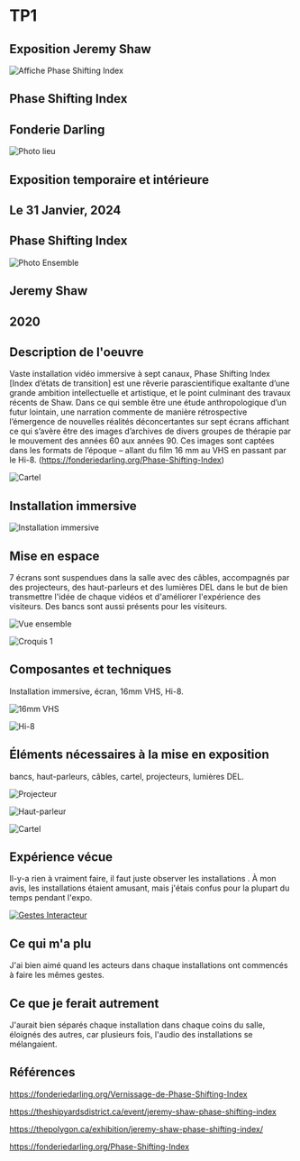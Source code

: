 # TP1
## Exposition Jeremy Shaw

![Affiche Phase Shifting Index](medias/photo_expo.jpg)
## Phase Shifting Index

## Fonderie Darling
![Photo lieu](medias/photo_lieu.jpg)
## Exposition temporaire et intérieure
## Le 31 Janvier, 2024
## Phase Shifting Index

![Photo Ensemble](medias/photo_expo.jpg)
## Jeremy Shaw
## 2020
## Description de l'oeuvre
Vaste installation vidéo immersive à sept canaux, Phase Shifting Index [Index d’états de transition] est une rêverie parascientifique exaltante d’une grande ambition intellectuelle et artistique, et le point culminant des travaux récents de Shaw. Dans ce qui semble être une étude anthropologique d’un futur lointain, une narration commente de manière rétrospective l’émergence de nouvelles réalités déconcertantes sur sept écrans affichant ce qui s’avère être des images d’archives de divers groupes de thérapie par le mouvement des années 60 aux années 90. Ces images sont captées dans les formats de l’époque – allant du film 16 mm au VHS en passant par le Hi-8. (https://fonderiedarling.org/Phase-Shifting-Index)

![Cartel](medias/photo_cartel.jpg)
## Installation immersive

![Installation immersive](Media/Installation_Interactive.jpg)
## Mise en espace
7 écrans sont suspendues dans la salle avec des câbles, accompagnés par des projecteurs, des haut-parleurs et des lumières DEL dans le but de bien transmettre l'idée de chaque vidéos et d'améliorer l'expérience des visiteurs. Des bancs sont aussi présents pour les visiteurs. 

![Vue ensemble](medias/photo_expo.jpg)

![Croquis 1](medias/photo_croquis.jpg)
## Composantes et techniques
Installation immersive, écran, 16mm VHS, Hi-8.

![16mm VHS](medias/photo_vhs.jpg)

![Hi-8](medias/photo_hi_8.jpg)
## Éléments nécessaires à la mise en exposition
bancs, haut-parleurs, câbles, cartel, projecteurs, lumières DEL.

![Projecteur](medias/photo_projecteur.jpg)

![Haut-parleur](medias/photo_haut_parleurs.jpg)

![Cartel](medias/photo_exemple_cartels.jpg)
## Expérience vécue
Il-y-a rien à vraiment faire, il faut juste observer les installations . À mon avis, les installations étaient amusant, mais j'étais confus pour la plupart du temps pendant l'expo.

[![Gestes Interacteur](http://img.youtube.com/vi/JN5_vqRgjd0/0.jpg)](http://www.youtube.com/watch?v=JN5_vqRgjd0)
## Ce qui m'a plu
J'ai bien aimé quand les acteurs dans chaque installations ont commencés à faire les mêmes gestes.
## Ce que je ferait autrement
J'aurait bien séparés chaque installation dans chaque coins du salle, éloignés des autres, car plusieurs fois, l'audio des installations se mélangaient.

## Références
https://fonderiedarling.org/Vernissage-de-Phase-Shifting-Index

https://theshipyardsdistrict.ca/event/jeremy-shaw-phase-shifting-index

https://thepolygon.ca/exhibition/jeremy-shaw-phase-shifting-index/

https://fonderiedarling.org/Phase-Shifting-Index
